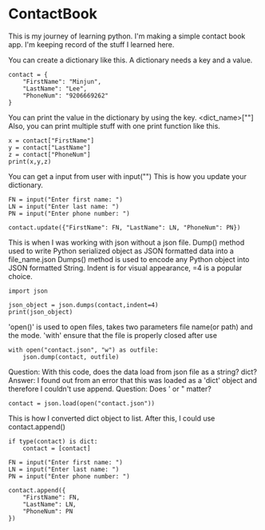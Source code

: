 # ContactBook

This is my journey of learning python. I'm making a simple contact book app.
I'm keeping record of the stuff I learned here.

You can create a dictionary like this. A dictionary needs a key and a value.

```
contact = {
    "FirstName": "Minjun",
    "LastName": "Lee",
    "PhoneNum": "9206669262"
}
```

You can print the value in the dictionary by using the key. <dict_name>["<key>"]
Also, you can print multiple stuff with one print function like this.

```
x = contact["FirstName"]
y = contact["LastName"]
z = contact["PhoneNum"]
print(x,y,z)
```

You can get a input from user with input("<prompt>")
This is how you update your dictionary.

```
FN = input("Enter first name: ")
LN = input("Enter last name: ")
PN = input("Enter phone number: ")

contact.update({"FirstName": FN, "LastName": LN, "PhoneNum": PN})
```

This is when I was working with json without a json file.
Dump() method used to write Python serialized object as JSON formatted data into a file_name.json
Dumps() method is used to encode any Python object into JSON formatted String.
Indent is for visual appearance, =4 is a popular choice.

```
import json

json_object = json.dumps(contact,indent=4)
print(json_object)
```

'open()' is used to open files, takes two parameters file name(or path) and the mode.
'with' ensure that the file is properly closed after use

```
with open("contact.json", "w") as outfile:
    json.dump(contact, outfile)
```

Question: With this code, does the data load from json file as a string? dict?
Answer: I found out from an error that this was loaded as a 'dict' object and therefore I couldn't use append.
Question: Does ' or " matter?

```
contact = json.load(open("contact.json"))
```

This is how I converted dict object to list. After this, I could use contact.append()

```
if type(contact) is dict:
    contact = [contact]

FN = input("Enter first name: ")
LN = input("Enter last name: ")
PN = input("Enter phone number: ")

contact.append({
    "FirstName": FN,
    "LastName": LN,
    "PhoneNum": PN
})
```
